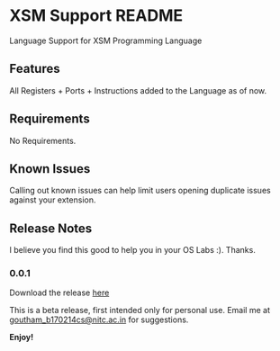 # XSM Support README

Language Support for XSM Programming Language

## Features

All Registers + Ports + Instructions added to the Language as of now.

## Requirements

No Requirements.


## Known Issues

Calling out known issues can help limit users opening duplicate issues against your extension.

## Release Notes

I believe you find this good to help you in your OS Labs :). Thanks.

### 0.0.1

Download the release [here](releases/0.0.1/xsm-nitc-vscode-support-0.0.1.vsix "Release 0.0.1")

This is a beta release, first intended only for personal use. Email me at goutham_b170214cs@nitc.ac.in for suggestions.

**Enjoy!**
